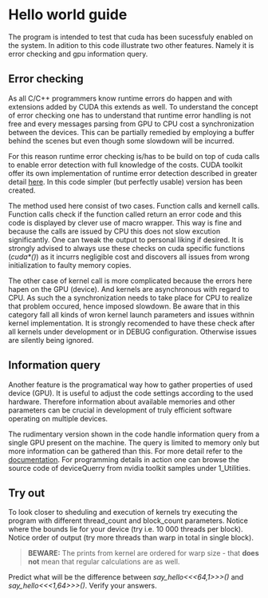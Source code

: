 # Hello world guide
The program is intended to test that cuda has been sucessfuly enabled on the system. In adition to this code illustrate two other features. Namely it is error checking and gpu information query. 

## Error checking
As all C/C++ programmers know runtime errors do happen and with extensions added by CUDA this extends as well. To understand the concept of error checking one has to understand that runtime error handling is not free and every messages parsing from GPU to CPU cost a synchronization between the devices. This can be partially remedied by employing a buffer behind the scenes but even though some slowdown will be incurred.

For this reason runtime error checking is/has to be  build on top of cuda calls to enable error detection with full knowledge of the costs. CUDA toolkit offer its own implementation of runtime error detection described in greater detail [here](https://docs.nvidia.com/cuda/cuda-runtime-api/group__CUDART__ERROR.html). In this code simpler (but perfectly usable) version has been created. 

The method used here consist of two cases. Function calls and kernell calls. Function calls check if the function called return an error code and this code is displayed by clever use of macro wrapper. This way is fine and because the calls are issued by CPU this does not slow excution significantly. One can tweak the output to personal liking if desired.
It is strongly advised to always use these checks on cuda specific functions (*cuda\*()*) as it incurrs negligible cost and discovers all issues from wrong initialization to faulty memory copies.

The other case of kernel call is more complicated because the errors here hapen on the GPU (device). And kernels are asynchronous with regard to CPU. As such the a synchronization needs to take place for CPU to realize that problem occured, hence imposed slowdown. 
Be aware that in this category fall all kinds of wron kernel launch parameters and issues withnin kernel implementation. It is strongly recomended to have these check after all kernels under development or in DEBUG configuration. Otherwise issues are silently being ignored.

## Information query
Another feature is the programatical way how to gather properties of used device (GPU). It is useful to adjust the code settings according to the used hardware. Therefore information about available memories and other parameters can be crucial in development of truly efficient software operating on multiple devices. 

The rudimentary version shown in the code handle information query from a single GPU present on the machine. The query is limited to memory only but more information can be gathered than this. For more detail refer to the [documentation](https://docs.nvidia.com/cuda/cuda-runtime-api/structcudaDeviceProp.html).
For programming details in action one can browse the source code of deviceQuerry from nvidia toolkit samples under 1_Utilities.

## Try out
To look closer to sheduling and execution of kernels try executing the program with different thread_count and block_count parameters. Notice where the bounds lie for your device (try i.e. 10 000 threads per block). Notice order of output (try more threads than warp in total in single block). 
> **BEWARE:** The prints from kernel are ordered for warp size - that **does not** mean that regular calculations are as well.

Predict what will be the difference between *say_hello<<<64,1>>>()* and *say_hello<<<1,64>>>()*. Verify your answers.
